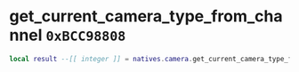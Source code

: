 # get_current_camera_type_from_channel `0xBCC98808`

```lua
local result --[[ integer ]] = natives.camera.get_current_camera_type_from_channel(_unk0 --[[ integer ]])
```